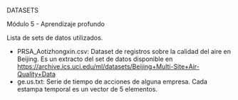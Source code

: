 DATASETS

Módulo 5 - Aprendizaje profundo

Lista de sets de datos utilizados.

- PRSA_Aotizhongxin.csv: Dataset de registros sobre la calidad del aire en Beijing. Es un extracto del set de datos disponible en https://archive.ics.uci.edu/ml/datasets/Beijing+Multi-Site+Air-Quality+Data
- ge.us.txt: Serie de tiempo de acciones de alguna empresa. Cada estampa temporal es un vector de 5 elementos.
